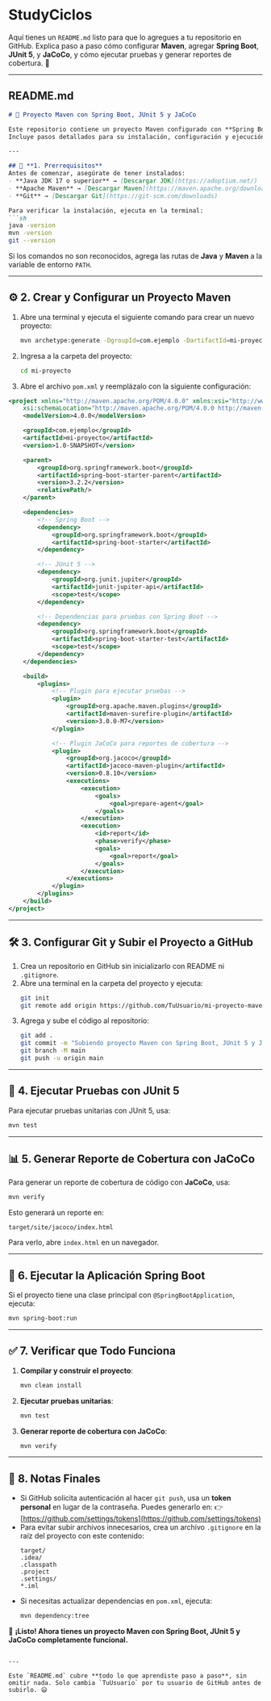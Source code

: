 # StudyCiclos

Aquí tienes un `README.md` listo para que lo agregues a tu repositorio en GitHub. Explica paso a paso cómo configurar **Maven**, agregar **Spring Boot**, **JUnit 5**, y **JaCoCo**, y cómo ejecutar pruebas y generar reportes de cobertura. 🚀  

---  

## **README.md**  
```md
# 🚀 Proyecto Maven con Spring Boot, JUnit 5 y JaCoCo

Este repositorio contiene un proyecto Maven configurado con **Spring Boot**, **JUnit 5** y **JaCoCo**.  
Incluye pasos detallados para su instalación, configuración y ejecución.

---

## 📌 **1. Prerrequisitos**
Antes de comenzar, asegúrate de tener instalados:
- **Java JDK 17 o superior** → [Descargar JDK](https://adoptium.net/)
- **Apache Maven** → [Descargar Maven](https://maven.apache.org/download.cgi)
- **Git** → [Descargar Git](https://git-scm.com/downloads)

Para verificar la instalación, ejecuta en la terminal:
```sh
java -version
mvn -version
git --version
```
Si los comandos no son reconocidos, agrega las rutas de **Java** y **Maven** a la variable de entorno `PATH`.

---

## ⚙ **2. Crear y Configurar un Proyecto Maven**
1. Abre una terminal y ejecuta el siguiente comando para crear un nuevo proyecto:
   ```sh
   mvn archetype:generate -DgroupId=com.ejemplo -DartifactId=mi-proyecto -DarchetypeArtifactId=maven-archetype-quickstart -DinteractiveMode=false
   ```
2. Ingresa a la carpeta del proyecto:
   ```sh
   cd mi-proyecto
   ```
3. Abre el archivo `pom.xml` y reemplázalo con la siguiente configuración:

```xml
<project xmlns="http://maven.apache.org/POM/4.0.0" xmlns:xsi="http://www.w3.org/2001/XMLSchema-instance"
    xsi:schemaLocation="http://maven.apache.org/POM/4.0.0 http://maven.apache.org/xsd/maven-4.0.0.xsd">
    <modelVersion>4.0.0</modelVersion>

    <groupId>com.ejemplo</groupId>
    <artifactId>mi-proyecto</artifactId>
    <version>1.0-SNAPSHOT</version>

    <parent>
        <groupId>org.springframework.boot</groupId>
        <artifactId>spring-boot-starter-parent</artifactId>
        <version>3.2.2</version>
        <relativePath/>
    </parent>

    <dependencies>
        <!-- Spring Boot -->
        <dependency>
            <groupId>org.springframework.boot</groupId>
            <artifactId>spring-boot-starter</artifactId>
        </dependency>

        <!-- JUnit 5 -->
        <dependency>
            <groupId>org.junit.jupiter</groupId>
            <artifactId>junit-jupiter-api</artifactId>
            <scope>test</scope>
        </dependency>

        <!-- Dependencias para pruebas con Spring Boot -->
        <dependency>
            <groupId>org.springframework.boot</groupId>
            <artifactId>spring-boot-starter-test</artifactId>
            <scope>test</scope>
        </dependency>
    </dependencies>

    <build>
        <plugins>
            <!-- Plugin para ejecutar pruebas -->
            <plugin>
                <groupId>org.apache.maven.plugins</groupId>
                <artifactId>maven-surefire-plugin</artifactId>
                <version>3.0.0-M7</version>
            </plugin>

            <!-- Plugin JaCoCo para reportes de cobertura -->
            <plugin>
                <groupId>org.jacoco</groupId>
                <artifactId>jacoco-maven-plugin</artifactId>
                <version>0.8.10</version>
                <executions>
                    <execution>
                        <goals>
                            <goal>prepare-agent</goal>
                        </goals>
                    </execution>
                    <execution>
                        <id>report</id>
                        <phase>verify</phase>
                        <goals>
                            <goal>report</goal>
                        </goals>
                    </execution>
                </executions>
            </plugin>
        </plugins>
    </build>
</project>
```

---

## 🛠 **3. Configurar Git y Subir el Proyecto a GitHub**
1. Crea un repositorio en GitHub sin inicializarlo con README ni `.gitignore`.
2. Abre una terminal en la carpeta del proyecto y ejecuta:
   ```sh
   git init
   git remote add origin https://github.com/TuUsuario/mi-proyecto-maven.git
   ```
3. Agrega y sube el código al repositorio:
   ```sh
   git add .
   git commit -m "Subiendo proyecto Maven con Spring Boot, JUnit 5 y JaCoCo"
   git branch -M main
   git push -u origin main
   ```

---

## 🧪 **4. Ejecutar Pruebas con JUnit 5**
Para ejecutar pruebas unitarias con JUnit 5, usa:
```sh
mvn test
```

---

## 📊 **5. Generar Reporte de Cobertura con JaCoCo**
Para generar un reporte de cobertura de código con **JaCoCo**, usa:
```sh
mvn verify
```
Esto generará un reporte en:
```
target/site/jacoco/index.html
```
Para verlo, abre `index.html` en un navegador.

---

## 🎯 **6. Ejecutar la Aplicación Spring Boot**
Si el proyecto tiene una clase principal con `@SpringBootApplication`, ejecuta:
```sh
mvn spring-boot:run
```

---

## ✅ **7. Verificar que Todo Funciona**
1. **Compilar y construir el proyecto**:
   ```sh
   mvn clean install
   ```
2. **Ejecutar pruebas unitarias**:
   ```sh
   mvn test
   ```
3. **Generar reporte de cobertura con JaCoCo**:
   ```sh
   mvn verify
   ```

---

## 📝 **8. Notas Finales**
- Si GitHub solicita autenticación al hacer `git push`, usa un **token personal** en lugar de la contraseña. Puedes generarlo en:
  👉 [https://github.com/settings/tokens](https://github.com/settings/tokens)
- Para evitar subir archivos innecesarios, crea un archivo `.gitignore` en la raíz del proyecto con este contenido:
  ```
  target/
  .idea/
  .classpath
  .project
  .settings/
  *.iml
  ```
- Si necesitas actualizar dependencias en `pom.xml`, ejecuta:
  ```sh
  mvn dependency:tree
  ```

🚀 **¡Listo! Ahora tienes un proyecto Maven con Spring Boot, JUnit 5 y JaCoCo completamente funcional.**
```

---

Este `README.md` cubre **todo lo que aprendiste paso a paso**, sin omitir nada. Solo cambia `TuUsuario` por tu usuario de GitHub antes de subirlo. 😃
